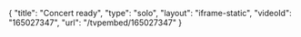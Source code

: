{
    "title": "Concert ready",
    "type": "solo",
    "layout": "iframe-static",
    "videoId": "165027347",
    "url": "\/tvpembed\/165027347"
}